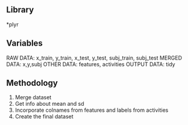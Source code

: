 ## Library
*plyr

## Variables

RAW DATA: x_train, y_train, x_test, y_test, subj_train, subj_test
MERGED DATA: x,y,subj
OTHER DATA: features, activities
OUTPUT DATA: tidy

## Methodology
1. Merge dataset
2. Get info about mean and sd
3. Incorporate colnames from features and labels from activities
4. Create the final dataset
